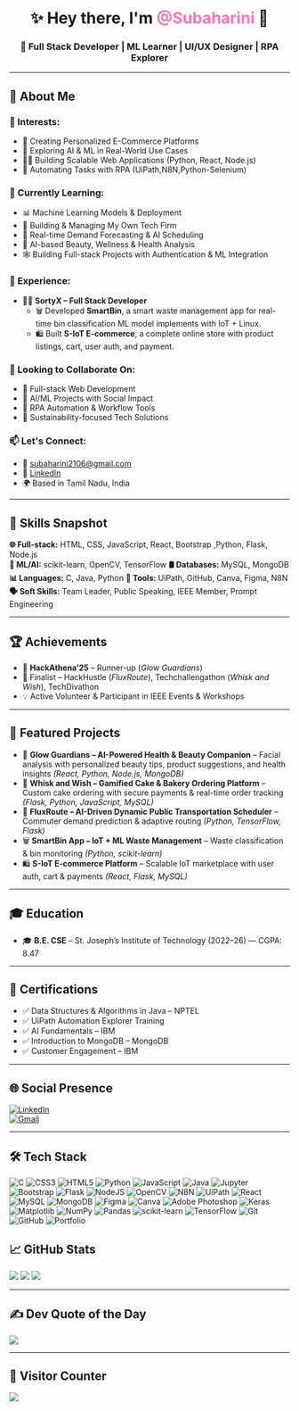 <h1 align="center">✨ Hey there, I'm <span style="color:#f778ba; font-weight:bold">@Subaharini</span> 👋</h1>
<h3 align="center">🚀 Full Stack Developer | ML Learner | UI/UX Designer | RPA Explorer</h3>

---

## 💫 About Me

### 👀 Interests:
- 🧁 Creating Personalized E-Commerce Platforms
- 🧠 Exploring AI & ML in Real-World Use Cases
- 🧑‍💻 Building Scalable Web Applications (Python, React, Node.js)
- 🤖 Automating Tasks with RPA (UiPath,N8N,Python-Selenium)

### 🌱 Currently Learning:
- 📊 Machine Learning Models & Deployment
- 🏢 Building & Managing My Own Tech Firm
- 🧠 Real-time Demand Forecasting & AI Scheduling
- 🧪 AI-based Beauty, Wellness & Health Analysis
- 🕸️ Building Full-stack Projects with Authentication & ML Integration

### 💼 Experience:
- 👩‍💻 **SortyX – Full Stack Developer**  
  - 🗑️ Developed **SmartBin**, a smart waste management app for real-time bin classification ML model implements with IoT + Linux.  
  - 🛍️ Built **S-IoT E-commerce**, a complete online store with product listings, cart, user auth, and payment.

### 🤝 Looking to Collaborate On:
- 🚀 Full-stack Web Development
- 🔬 AI/ML Projects with Social Impact
- 🤖 RPA Automation & Workflow Tools
- 🌱 Sustainability-focused Tech Solutions

### 📫 Let's Connect:
- 📧 [subaharini2106@gmail.com](mailto:subaharini2106@gmail.com)  
- 🔗 [LinkedIn](https://www.linkedin.com/in/subaharini21/)  
- 🌍 Based in Tamil Nadu, India

---

## 🧠 Skills Snapshot

**🌐 Full-stack:** HTML, CSS, JavaScript, React, Bootstrap ,Python, Flask, Node.js  
**🧠 ML/AI:** scikit-learn, OpenCV, TensorFlow
**🛢️ Databases:** MySQL, MongoDB  
**📊 Languages:** C, Java, Python 
**🧾 Tools:** UiPath, GitHub, Canva, Figma, N8N  
**🗣️ Soft Skills:** Team Leader, Public Speaking, IEEE Member, Prompt Engineering

---

## 🏆 Achievements
- 🥈 **HackAthena’25** – Runner-up (*Glow Guardians*)  
- 🏅 Finalist – HackHustle (*FluxRoute*), Techchallengathon (*Whisk and Wish*), TechDivathon  
- 💡 Active Volunteer & Participant in IEEE Events & Workshops

---

## 🌟 Featured Projects
- 💖 **Glow Guardians – AI-Powered Health & Beauty Companion** – Facial analysis with personalized beauty tips, product suggestions, and health insights *(React, Python, Node.js, MongoDB)*  
- 🧁 **Whisk and Wish – Gamified Cake & Bakery Ordering Platform** – Custom cake ordering with secure payments & real-time order tracking *(Flask, Python, JavaScript, MySQL)*  
- 🚌 **FluxRoute – AI-Driven Dynamic Public Transportation Scheduler** – Commuter demand prediction & adaptive routing *(Python, TensorFlow, Flask)*  
- 🗑️ **SmartBin App – IoT + ML Waste Management** – Waste classification & bin monitoring *(Python, scikit-learn)*  
- 🛍️ **S-IoT E-commerce Platform** – Scalable IoT marketplace with user auth, cart & payments *(React, Flask, MySQL)*  

---

## 🎓 Education
- 🎓 **B.E. CSE** – St. Joseph’s Institute of Technology (2022–26) — CGPA: 8.47  

---

## 📜 Certifications
- ✅ Data Structures & Algorithms in Java – NPTEL  
- ✅ UiPath Automation Explorer Training  
- ✅ AI Fundamentals – IBM  
- ✅ Introduction to MongoDB – MongoDB  
- ✅ Customer Engagement – IBM  

---

## 🌐 Social Presence
[![LinkedIn](https://img.shields.io/badge/LinkedIn-0077B5?logo=linkedin&logoColor=white)](https://www.linkedin.com/in/subaharini21/)  
[![Gmail](https://img.shields.io/badge/Email-D14836?logo=gmail&logoColor=white)](mailto:subaharini2106@gmail.com)  


---



## 🛠 Tech Stack
![C](https://img.shields.io/badge/c-%2300599C.svg?style=for-the-badge&logo=c&logoColor=white)
![CSS3](https://img.shields.io/badge/css3-%231572B6.svg?style=for-the-badge&logo=css3&logoColor=white)
![HTML5](https://img.shields.io/badge/html5-%23E34F26.svg?style=for-the-badge&logo=html5&logoColor=white)
![Python](https://img.shields.io/badge/python-3670A0?style=for-the-badge&logo=python&logoColor=ffdd54)
![JavaScript](https://img.shields.io/badge/javascript-%23323330.svg?style=for-the-badge&logo=javascript)
![Java](https://img.shields.io/badge/java-%23ED8B00.svg?style=for-the-badge&logo=java&logoColor=white)
![Jupyter](https://img.shields.io/badge/jupyter-%23F37626.svg?style=for-the-badge&logo=jupyter&logoColor=white)
![Bootstrap](https://img.shields.io/badge/bootstrap-%23563D7C.svg?style=for-the-badge&logo=bootstrap&logoColor=white)
![Flask](https://img.shields.io/badge/flask-%23000.svg?style=for-the-badge&logo=flask&logoColor=white)
![NodeJS](https://img.shields.io/badge/node.js-6DA55F?style=for-the-badge&logo=node.js&logoColor=white)
![OpenCV](https://img.shields.io/badge/opencv-%235C3EE8.svg?style=for-the-badge&logo=opencv&logoColor=white)
![N8N](https://img.shields.io/badge/n8n-%23E8702A.svg?style=for-the-badge&logo=n8n&logoColor=white)
![UiPath](https://img.shields.io/badge/uipath-%23FF6F00.svg?style=for-the-badge&logo=uipath&logoColor=white)
![React](https://img.shields.io/badge/react-%2320232a.svg?style=for-the-badge&logo=react)
![MySQL](https://img.shields.io/badge/mysql-4479A1.svg?style=for-the-badge&logo=mysql&logoColor=white)
![MongoDB](https://img.shields.io/badge/mongodb-%2347A248.svg?style=for-the-badge&logo=mongodb&logoColor=white)
![Figma](https://img.shields.io/badge/figma-%23F24E1E.svg?style=for-the-badge&logo=figma&logoColor=white)
![Canva](https://img.shields.io/badge/canva-%2300C4CC.svg?style=for-the-badge&logo=canva&logoColor=white)
![Adobe Photoshop](https://img.shields.io/badge/adobe%20photoshop-%2331A8FF.svg?style=for-the-badge&logo=adobe%20photoshop&logoColor=white)
![Keras](https://img.shields.io/badge/keras-%23D00000.svg?style=for-the-badge&logo=keras&logoColor=white)
![Matplotlib](https://img.shields.io/badge/matplotlib-%230076A8.svg?style=for-the-badge&logo=matplotlib&logoColor=white)
![NumPy](https://img.shields.io/badge/numpy-%23013243.svg?style=for-the-badge&logo=numpy&logoColor=white)
![Pandas](https://img.shields.io/badge/pandas-%23150458.svg?style=for-the-badge&logo=pandas&logoColor=white)
![scikit-learn](https://img.shields.io/badge/scikit--learn-%23F7931E.svg?style=for-the-badge&logo=scikit-learn&logoColor=white)
![TensorFlow](https://img.shields.io/badge/tensorflow-%23FF6F00.svg?style=for-the-badge&logo=tensorflow&logoColor=white)
![Git](https://img.shields.io/badge/git-%23F05032.svg?style=for-the-badge&logo=git&logoColor=white)
![GitHub](https://img.shields.io/badge/github-%23181717.svg?style=for-the-badge&logo=github&logoColor=white)
![Portfolio](https://img.shields.io/badge/Portfolio-%23000000.svg?style=for-the-badge&logo=About.me&logoColor=white)


## 📈 GitHub Stats
![](https://github-readme-stats.vercel.app/api?username=subaharini&theme=gruvbox&hide_border=false)
![](https://github-readme-streak-stats.herokuapp.com/?user=subaharini&theme=gruvbox&hide_border=false)
![](https://github-readme-stats.vercel.app/api/top-langs/?username=subaharini&theme=gruvbox&hide_border=false&layout=compact)

---

## ✍️ Dev Quote of the Day
![](https://quotes-github-readme.vercel.app/api?type=horizontal&theme=radical)

---

## 👀 Visitor Counter
[![](https://visitcount.itsvg.in/api?id=subaharini&icon=0&color=0)](https://visitcount.itsvg.in)
